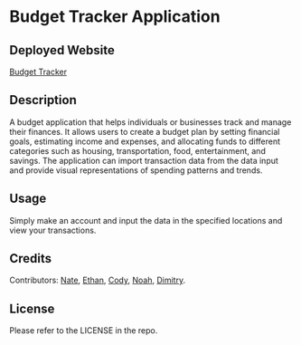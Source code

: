 # Budget Tracker Application

## Deployed Website

[Budget Tracker](https://ancient-peak-64491.herokuapp.com/)

## Description

A budget application that helps individuals or businesses track and manage their finances. It allows users to create a budget plan by setting financial goals, estimating income and expenses, and allocating funds to different categories such as housing, transportation, food, entertainment, and savings. The application can import transaction data from the data input and provide visual representations of spending patterns and trends.

## Usage

Simply make an account and input the data in the specified locations and view your transactions.

## Credits

Contributors: 
[Nate](https://github.com/Nate-Kleinsorge), 
[Ethan](https://github.com/edogtheninja),
[Cody](https://github.com/codyrhunt77), 
[Noah](https://github.com/Zeladras),
[Dimitry](https://github.com/bgandreev).

## License

Please refer to the LICENSE in the repo.
